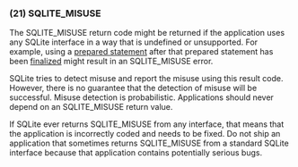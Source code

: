 ### (21\) SQLITE\_MISUSE



 The SQLITE\_MISUSE return code might be returned if the application uses
 any SQLite interface in a way that is undefined or unsupported. For
 example, using a [prepared statement](c3ref/stmt.html) after that prepared statement has
 been [finalized](c3ref/finalize.html) might result in an SQLITE\_MISUSE error.
 
 SQLite tries to detect misuse and report the misuse using this result code.
 However, there is no guarantee that the detection of misuse will be
 successful. Misuse detection is probabilistic. Applications should
 never depend on an SQLITE\_MISUSE return value.
 
 If SQLite ever returns SQLITE\_MISUSE from any interface, that means that
 the application is incorrectly coded and needs to be fixed. Do not ship
 an application that sometimes returns SQLITE\_MISUSE from a standard
 SQLite interface because that application contains potentially serious bugs.




